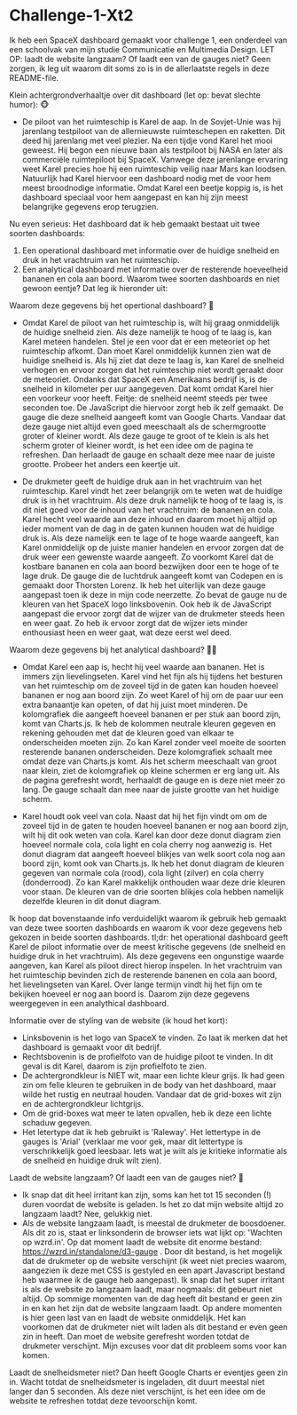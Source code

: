 # Challenge-1-Xt2

Ik heb een SpaceX dashboard gemaakt voor challenge 1, een onderdeel van een schoolvak van mijn studie Communicatie en Multimedia Design.
LET OP: laadt de website langzaam? Of laadt een van de gauges niet? Geen zorgen, ik leg uit waarom dit soms zo is in de allerlaatste regels in deze README-file.

Klein achtergrondverhaaltje over dit dashboard (let op: bevat slechte humor): 🐵
- De piloot van het ruimteschip is Karel de aap. In de Sovjet-Unie was hij jarenlang testpiloot van de allernieuwste ruimteschepen en raketten. Dit deed hij jarenlang met veel plezier. Na een tijdje vond Karel het mooi geweest. Hij begon een nieuwe baan als testpiloot bij NASA en later als commerciële ruimtepiloot bij SpaceX. Vanwege deze jarenlange ervaring weet Karel precies hoe hij een ruimteschip veilig naar Mars kan loodsen. Natuurlijk had Karel hiervoor een dashboard nodig met de voor hem meest broodnodige informatie. Omdat Karel een beetje koppig is, is het dashboard speciaal voor hem aangepast en kan hij zijn meest belangrijke gegevens erop terugzien.


Nu even serieus:
Het dashboard dat ik heb gemaakt bestaat uit twee soorten dashboards:
1. Een operational dashboard met informatie over de huidige snelheid en druk in het vrachtruim van het ruimteschip.    
2. Een analytical dashboard met informatie over de resterende hoeveelheid bananen en cola aan boord.
Waarom twee soorten dashboards en niet gewoon eentje? Dat leg ik hieronder uit:


Waarom deze gegevens bij het opertional dashboard? 🚀
- Omdat Karel de piloot van het ruimteschip is, wilt hij graag onmiddelijk de huidige snelheid zien. Als deze namelijk te hoog of te laag is, kan Karel meteen handelen. Stel je een voor dat er een meteoriet op het ruimteschip afkomt. Dan moet Karel onmiddelijk kunnen zien wat de huidige snelheid is. Als hij ziet dat deze te laag is, kan Karel de snelheid verhogen en ervoor zorgen dat het ruimteschip niet wordt geraakt door de meteoriet. Ondanks dat SpaceX een Amerikaans bedrijf is, is de snelheid in kilometer per uur aangegeven. Dat komt omdat Karel hier een voorkeur voor heeft. Feitje: de snelheid neemt steeds per twee seconden toe. De JavaScript die hiervoor zorgt heb ik zelf gemaakt. 
    De gauge die deze snelheid aangeeft komt van Google Charts. Vandaar dat deze gauge niet altijd even goed meeschaalt als de schermgrootte groter of kleiner wordt. Als deze gauge te groot of te klein is als het scherm groter of kleiner wordt, is het een idee om de pagina te refreshen. Dan herlaadt de gauge en schaalt deze mee naar de juiste grootte. Probeer het anders een keertje uit.
    
- De drukmeter geeft de huidige druk aan in het vrachtruim van het ruimteschip. Karel vindt het zeer belangrijk om te weten wat de huidige druk is in het vrachtruim. Als deze druk namelijk te hoog of te laag is, is dit niet goed voor de inhoud van het vrachtruim: de bananen en cola. Karel hecht veel waarde aan deze inhoud en daarom moet hij altijd op ieder moment van de dag in de gaten kunnen houden wat de huidige druk is. Als deze namelijk een te lage of te hoge waarde aangeeft, kan Karel onmiddelijk op de juiste manier handelen en ervoor zorgen dat de druk weer een gewenste waarde aangeeft. Zo voorkomt Karel dat de kostbare bananen en cola aan boord bezwijken door een te hoge of te lage druk.
    De gauge die de luchtdruk aangeeft komt van Codepen en is gemaakt door Thorsten Lorenz. Ik heb het uiterlijk van deze gauge aangepast toen ik deze in mijn code neerzette. Zo bevat de gauge nu de kleuren van het SpaceX logo linksbovenin. Ook heb ik de JavaScript aangepast die ervoor zorgt dat de wijzer van de drukmeter steeds heen en weer gaat. Zo heb ik ervoor zorgt dat de wijzer iets minder enthousiast heen en weer gaat, wat deze eerst wel deed.

Waarom deze gegevens bij het analytical dashboard? 🥤🍌
- Omdat Karel een aap is, hecht hij veel waarde aan bananen. Het is immers zijn lievelingseten. Karel vind het fijn als hij tijdens het besturen van het ruimteschip om de zoveel tijd in de gaten kan houden hoeveel bananen er nog aan boord zijn. Zo weet Karel of hij om de paar uur een extra banaantje kan opeten, of dat hij juist moet minderen.
    De kolomgrafiek die aangeeft hoeveel bananen er per stuk aan boord zijn, komt van Charts.js. Ik heb de kolommen neutrale kleuren gegeven en rekening gehouden met dat de kleuren goed van elkaar te onderscheiden moeten zijn. Zo kan Karel zonder veel moeite de soorten resterende bananen onderscheiden. Deze kolomgrafiek schaalt mee omdat deze van Charts.js komt. Als het scherm meeschaalt van groot naar klein, ziet de kolomgrafiek op kleine schermen er erg lang uit. Als de pagina gerefresht wordt, herhaaldt de gauge en is deze niet meer zo lang. De gauge schaalt dan mee naar de juiste grootte van het huidige scherm.
    
- Karel houdt ook veel van cola. Naast dat hij het fijn vindt om om de zoveel tijd in de gaten te houden hoeveel bananen er nog aan boord zijn, wilt hij dit ook weten van cola. Karel kan door deze donut diagram zien hoeveel normale cola, cola light en cola cherry nog aanwezig is.
    Het donut diagram dat aangeeft hoeveel blikjes van welk soort cola nog aan boord zijn, komt ook van Charts.js. Ik heb het donut diagram de kleuren gegeven van normale cola (rood), cola light (zilver) en cola cherry (donderrood). Zo kan Karel makkelijk onthouden waar deze drie kleuren voor staan. De kleuren van de drie soorten blikjes cola hebben namelijk dezelfde kleuren in dit donut diagram.


Ik hoop dat bovenstaande info verduidelijkt waarom ik gebruik heb gemaakt van deze twee soorten dashboards en waarom ik voor deze gegevens heb gekozen in beide soorten dashboards.
tl;dr: het operational dashboard geeft Karel de piloot informatie over de meest kritische gegevens (de snelheid en huidige druk in het vrachtruim). Als deze gegevens een ongunstige waarde aangeven, kan Karel als piloot direct hierop inspelen. In het vrachtruim van het ruimteschip bevinden zich de resterende banenen en cola aan boord, het lievelingseten van Karel. Over lange termijn vindt hij het fijn om te bekijken hoeveel er nog aan boord is. Daarom zijn deze gegevens weergegeven in een analythical dashboard.


Informatie over de styling van de website (ik houd het kort):
- Linksbovenin is het logo van SpaceX te vinden. Zo laat ik merken dat het dashboard is gemaakt voor dit bedrijf.
- Rechtsbovenin is de profielfoto van de huidige piloot te vinden. In dit geval is dit Karel, daarom is zijn profielfoto te zien.
- De achtergrondkleur is NIET wit, maar een lichte kleur grijs. Ik had geen zin om felle kleuren te gebruiken in de body van het dashboard, maar wilde het rustig en neutraal houden. Vandaar dat de grid-boxes wit zijn en de achtergrondkleur lichtgrijs.
- Om de grid-boxes wat meer te laten opvallen, heb ik deze een lichte schaduw gegeven.
- Het letertype dat ik heb gebruikt is 'Raleway'. Het lettertype in de gauges is 'Arial' (verklaar me voor gek, maar dit lettertype is verschrikkelijk goed leesbaar. Iets wat je wilt als je kritieke informatie als de snelheid en huidige druk wilt zien).


Laadt de website langzaam? Of laadt een van de gauges niet? 🙁
- Ik snap dat dit heel irritant kan zijn, soms kan het tot 15 seconden (!) duren voordat de website is geladen. Is het zo dat mijn website altijd zo langzaam laadt? Nee, gelukkig niet.
- Als de website langzaam laadt, is meestal de drukmeter de boosdoener. Als dit zo is, staat er linksonderin de browser iets wat lijkt op: 'Wachten op wzrd.in'. Op dat moment laadt de website dit enorme bestand: https://wzrd.in/standalone/d3-gauge . Door dit bestand, is het mogelijk dat de drukmeter op de website verschijnt (ik weet niet precies waarom, aangezien ik deze met CSS is gestyled en een apart Javascript bestand heb waarmee ik de gauge heb aangepast). Ik snap dat het super irritant is als de website zo langzaam laadt, maar nogmaals: dit gebeurt niet altijd. Op sommige momenten van de dag heeft dit bestand er geen zin in en kan het zijn dat de website langzaam laadt. Op andere momenten is hier geen last van en laadt de website onmiddelijk. Het kan voorkomen dat de drukmeter niet wilt laden als dit bestand er even geen zin in heeft. Dan moet de website gerefresht worden totdat de drukmeter verschijnt. Mijn excuses voor dat dit probleem soms voor kan komen.

Laadt de snelheidsmeter niet? Dan heeft Google Charts er eventjes geen zin in. Wacht totdat de snelheidsmeter is ingeladen, dit duurt meestal niet langer dan 5 seconden. Als deze niet verschijnt, is het een idee om de website te refreshen totdat deze tevoorschijn komt.
